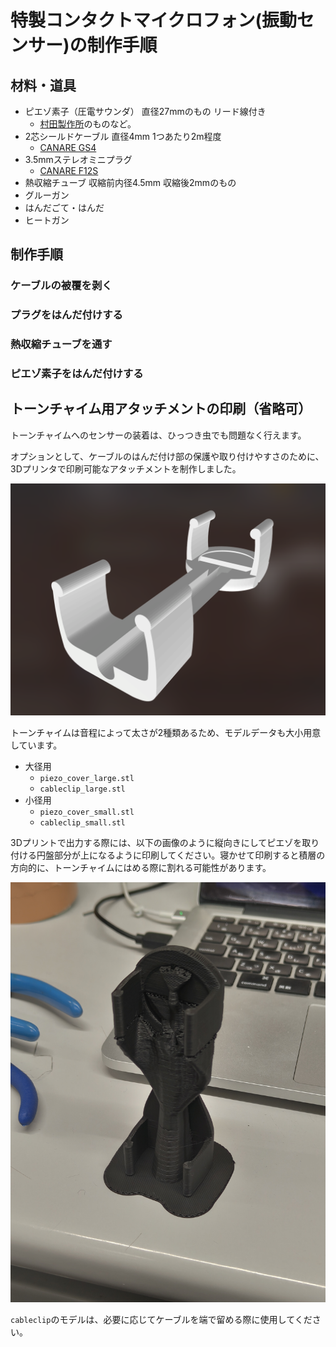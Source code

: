 # 特製コンタクトマイクロフォン(振動センサー)の制作手順

## 材料・道具

- ピエゾ素子（圧電サウンダ） 直径27mmのもの リード線付き
    - [村田製作所](https://akizukidenshi.com/catalog/g/g113209/)のものなど。
- 2芯シールドケーブル 直径4mm 1つあたり2m程度
    - [CANARE GS4](https://www.soundhouse.co.jp/products/detail/item/167365/)
- 3.5mmステレオミニプラグ
    - [CANARE F12S](https://www.soundhouse.co.jp/products/detail/item/310266/)
- 熱収縮チューブ 収縮前内径4.5mm 収縮後2mmのもの
- グルーガン
- はんだごて・はんだ
- ヒートガン


## 制作手順

### ケーブルの被覆を剥く

### プラグをはんだ付けする

### 熱収縮チューブを通す

### ピエゾ素子をはんだ付けする

## トーンチャイム用アタッチメントの印刷（省略可）

トーンチャイムへのセンサーの装着は、ひっつき虫でも問題なく行えます。

オプションとして、ケーブルのはんだ付け部の保護や取り付けやすさのために、3Dプリンタで印刷可能なアタッチメントを制作しました。

![ピエゾカバー用の3Dモデルデータの画像。](img/cover_3dmodel.png)

トーンチャイムは音程によって太さが2種類あるため、モデルデータも大小用意しています。

- 大径用
    - `piezo_cover_large.stl`
    - `cableclip_large.stl`
- 小径用
    - `piezo_cover_small.stl`
    - `cableclip_small.stl`

3Dプリントで出力する際には、以下の画像のように縦向きにしてピエゾを取り付ける円盤部分が上になるように印刷してください。寝かせて印刷すると積層の方向的に、トーンチャイムにはめる際に割れる可能性があります。

![3Dプリント時の写真。縦向きで円盤が上になっている。](img/3dprint_image.jpg)

`cableclip`のモデルは、必要に応じてケーブルを端で留める際に使用してください。



